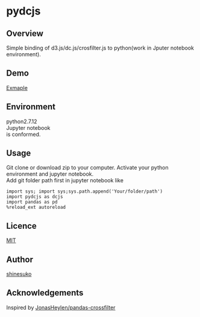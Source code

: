 pydcjs
====

## Overview
Simple binding of d3.js/dc.js/crosfilter.js to python(work in Jputer notebook environment).


## Demo

[Exmaple](https://github.com/shinesuko/pydcjs/blob/master/20171008_pydcjs_iris_example.html)

## Environment

python2.7.12  
Jupyter notebook  
is conformed.

## Usage
Git clone or download zip to your computer.
Activate your python environment and jupyter notebook.  
Add git folder path first in jupyter notebook like

`import sys; import sys;sys.path.append('Your/folder/path')`  
`import pydcjs as dcjs`  
`import pandas as pd`  
`%reload_ext autoreload`

## Licence

[MIT](https://github.com/tcnksm/tool/blob/master/LICENCE)

## Author

[shinesuko](https://github.com/shinesuko)

## Acknowledgements
Inspired by [JonasHeylen/pandas-crossfilter](https://github.com/JonasHeylen/pandas-crossfilter)
